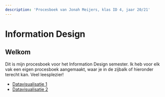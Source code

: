 ```yaml
---
description: 'Procesboek van Jonah Meijers, klas ID 4, jaar 20/21'
---
```


# Information Design

## Welkom

Dit is mijn procesboek voor het Information Design semester. Ik heb voor elk vak een eigen procesboek aangemaakt, waar je in de zijbalk of hieronder terecht kan. Veel leesplezier!

* [Datavisualisatie 1](datavisualisatie-1/inleiding.md)
* [Datavisualisatie 2](datavisualisatie-2/snoepgoed.md)

